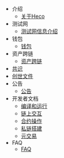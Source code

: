 - 介绍
    - [关于Heco](/intro.md)
- 测试网
    - [测试网信息介绍](/testnet.md)
- 钱包
    - [钱包](/wallet.md)
- 资产跨链
    - [资产跨链](/bridge.md)
- [共识](/consensus.md)
- [创世文件](/genesis.md)
- 公告
    - [公告](/notice.md)
- 开发者文档
    - [编译和运行](/dev/install.md)
    - [链上交互](/dev/sdk.md)
    - [合约操作](/dev/contract.md)
    - [私链搭建](/dev/private_chain.md)
    - [元交易](/dev/meta_tx.md)
- FAQ
    - [FAQ](/faq.md)